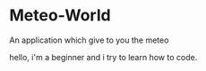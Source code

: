 # Meteo-World
An application which give to you the meteo 

hello, i'm a beginner and i try to learn how to code.
